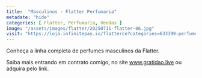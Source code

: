 ```yaml
---
title:  "Masculinos - Flatter Perfumaria"
metadate: "hide"
categories: [ Flatter, Perfumaria, Vendas ]
image: "/assets/images/flatter/20250711-flatter-06.jpg"
visit: "https://loja.infinitepay.io/flatterce?categories=633399-perfume-flatter-masculino"
---
```

Conheça a linha completa de perfumes masculinos da Flatter.

Saiba mais entrando em contrato comigo, no site www.gratidao.live ou adquira pelo link.